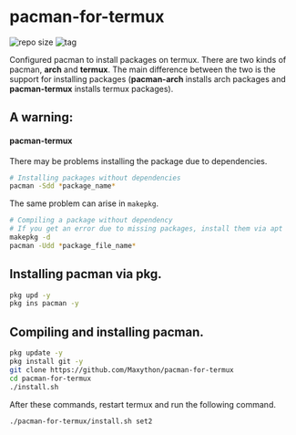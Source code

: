 # pacman-for-termux

![repo size](https://img.shields.io/github/repo-size/Maxython/pacman-for-termux)
![tag](https://img.shields.io/github/v/tag/Maxython/pacman-for-termux)

Configured pacman to install packages on termux. There are two kinds of pacman, **arch** and **termux**.  The main difference between the two is the support for installing packages (**pacman-arch** installs arch packages and **pacman-termux** installs termux packages).

## A warning:
#### pacman-termux
There may be problems installing the package due to dependencies.  
```bash
# Installing packages without dependencies
pacman -Sdd *package_name*
```
The same problem can arise in `makepkg`.
```bash
# Compiling a package without dependency
# If you get an error due to missing packages, install them via apt
makepkg -d
pacman -Udd *package_file_name*
```

## Installing pacman via pkg.
```bash
pkg upd -y
pkg ins pacman -y
```

## Compiling and installing pacman.
```bash
pkg update -y
pkg install git -y
git clone https://github.com/Maxython/pacman-for-termux
cd pacman-for-termux
./install.sh
```
After these commands, restart termux and run the following command.
```bash
./pacman-for-termux/install.sh set2
```
